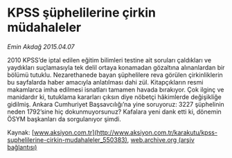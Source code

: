 # KPSS şüphelilerine çirkin müdahaleler

*Emin Akdağ 2015.04.07*

<div class="pNewsDetailMainContent" itemprop="articleBody">
 <p>
  2010 KPSS’de iptal edilen eğitim bilimleri testine ait soruları çaldıkları ve yaydıkları suçlamasıyla tek delil ortaya konamadan gözaltına alınanlardan bir bölümü tutuklu. Nezarethanede bayan şüphelilere reva görülen çirkinliklerin bu sayfalarda haber amacıyla anlatılması dahi zül. Kitapçıkların resmi makamlarca imha edilmesi isnatları tamamen havada bırakıyor. Çok ilginç ve manidardır ki, tutuklama kararları çıksın diye nöbetçi hâkimlerde değişikliğe gidilmiş. Ankara Cumhuriyet Başsavcılığı’na yine soruyoruz: 3227 şüphelinin neden 1792’sine hiç dokunmuyorsunuz? Kafalara yeni dank etti ki, dönemin ÖSYM başkanları da sorgulanıyor şimdi.
 </p>
</div>


Kaynak: [www.aksiyon.com.tr](http://www.aksiyon.com.tr/karakutu/kpss-suphelilerine-cirkin-mudahaleler_550383), [web.archive.org (arşiv bağlantısı)](http://web.archive.org/web/20150802003503/http://www.aksiyon.com.tr/karakutu/kpss-suphelilerine-cirkin-mudahaleler_550383)
